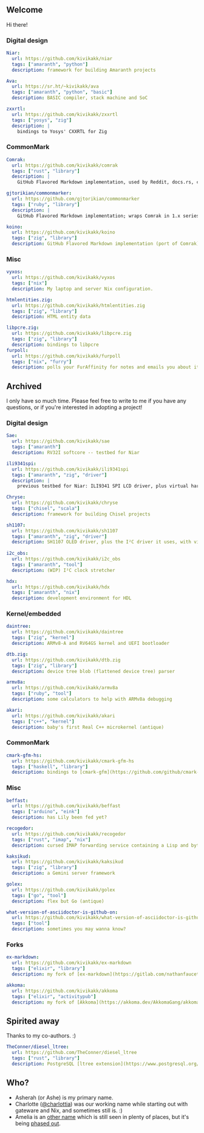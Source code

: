 ## Welcome

Hi there!

### Digital design

```yaml
Niar:
  url: https://github.com/kivikakk/niar
  tags: ["amaranth", "python"]
  description: framework for building Amaranth projects

Ava:
  url: https://sr.ht/~kivikakk/ava
  tags: ["amaranth", "python", "basic"]
  description: BASIC compiler, stack machine and SoC

zxxrtl:
  url: https://github.com/kivikakk/zxxrtl
  tags: ["yosys", "zig"]
  description: |
    bindings to Yosys' CXXRTL for Zig
```

### CommonMark

```yaml
Comrak:
  url: https://github.com/kivikakk/comrak
  tags: ["rust", "library"]
  description: |
    GitHub Flavored Markdown implementation, used by Reddit, docs.rs, crates.io, and many more

gjtorikian/commonmarker:
  url: https://github.com/gjtorikian/commonmarker
  tags: ["ruby", "library"]
  description: |
    GitHub Flavored Markdown implementation; wraps Comrak in 1.x series

koino:
  url: https://github.com/kivikakk/koino
  tags: ["zig", "library"]
  description: GitHub Flavored Markdown implementation (port of Comrak)
```

### Misc

```yaml
vyxos:
  url: https://github.com/kivikakk/vyxos
  tags: ["nix"]
  description: My laptop and server Nix configuration.

htmlentities.zig:
  url: https://github.com/kivikakk/htmlentities.zig
  tags: ["zig", "library"]
  description: HTML entity data

libpcre.zig:
  url: https://github.com/kivikakk/libpcre.zig
  tags: ["zig", "library"]
  description: bindings to libpcre
furpoll:
  url: https://github.com/kivikakk/furpoll
  tags: ["nix", "furry"]
  description: polls your FurAffinity for notes and emails you about it
```

## Archived

I only have so much time. Please feel free to write to me if you have any questions, or if you're interested in adopting a project!

### Digital design

```yaml
Sae:
  url: https://github.com/kivikakk/sae
  tags: ["amaranth"]
  description: RV32I softcore -- testbed for Niar

ili9341spi:
  url: https://github.com/kivikakk/ili9341spi
  tags: ["amaranth", "zig", "driver"]
  description: |
    previous testbed for Niar: ILI9341 SPI LCD driver, plus virtual hardware testbench

Chryse:
  url: https://github.com/kivikakk/chryse
  tags: ["chisel", "scala"]
  description: framework for building Chisel projects

sh1107:
  url: https://github.com/kivikakk/sh1107
  tags: ["amaranth", "zig", "driver"]
  description: SH1107 OLED driver, plus the I²C driver it uses, with virtual hardware testbench
  
i2c_obs:
  url: https://github.com/kivikakk/i2c_obs
  tags: ["amaranth", "tool"]
  description: (WIP) I²C clock stretcher

hdx:
  url: https://github.com/kivikakk/hdx
  tags: ["amaranth", "nix"]
  description: development environment for HDL
```

### Kernel/embedded

```yaml
daintree:
  url: https://github.com/kivikakk/daintree
  tags: ["zig", "kernel"]
  description: ARMv8-A and RV64GS kernel and UEFI bootloader

dtb.zig:
  url: https://github.com/kivikakk/dtb.zig
  tags: ["zig", "library"]
  description: device tree blob (flattened device tree) parser

armv8a:
  url: https://github.com/kivikakk/armv8a
  tags: ["ruby", "tool"]
  description: some calculators to help with ARMv8a debugging

akari:
  url: https://github.com/kivikakk/akari
  tags: ["c++", "kernel"]
  description: baby's first Real C++ microkernel (antique)
```

### CommonMark

```yaml
cmark-gfm-hs:
  url: https://github.com/kivikakk/cmark-gfm-hs
  tags: ["haskell", "library"]
  description: bindings to [cmark-gfm](https://github.com/github/cmark-gfm)
```

### Misc

```yaml
beffast:
  url: https://github.com/kivikakk/beffast
  tags: ["arduino", "eink"]
  description: has Lily been fed yet?

recogedor:
  url: https://github.com/kivikakk/recogedor
  tags: ["rust", "imap", "nix"]
  description: cursed IMAP forwarding service containing a Lisp and bytecode VM

kaksikud:
  url: https://github.com/kivikakk/kaksikud
  tags: ["zig", "library"]
  description: a Gemini server framework

golex:
  url: https://github.com/kivikakk/golex
  tags: ["go", "tool"]
  description: flex but Go (antique)

what-version-of-asciidoctor-is-github-on:
  url: https://github.com/kivikakk/what-version-of-asciidoctor-is-github-on#readme
  tags: ["tool"]
  description: sometimes you may wanna know?
```

### Forks

```yaml
ex-markdown:
  url: https://github.com/kivikakk/ex-markdown
  tags: ["elixir", "library"]
  description: my fork of [ex-markdown](https://gitlab.com/nathanfaucett/ex-markdown) targetting modern Comrak

akkoma:
  url: https://github.com/kivikakk/akkoma
  tags: ["elixir", "activitypub"]
  description: my fork of [Akkoma](https://akkoma.dev/AkkomaGang/akkoma/)
```

## Spirited away

Thanks to my co-authors. :)

```yaml
TheConner/diesel_ltree:
  url: https://github.com/TheConner/diesel_ltree
  tags: ["rust", "library"]
  description: PostgreSQL [ltree extension](https://www.postgresql.org/docs/current/ltree.html) support for [Diesel](https://diesel.rs/)
```

## Who?

* Asherah (or Ashe) is my primary name.
* Charlotte ([@charlottia](https://github.com/charlottia)) was our working name while starting out
  with gateware and Nix, and sometimes still is. :)
* Amelia is an [other name] which is still seen in plenty of places, but it's being [phased out].

[other name]: https://kivikakk.ee/eesti/2024/04/29/naming/
[phased out]: https://kivikakk.ee/eesti/2024/05/01/volbrip%C3%A4ev/
